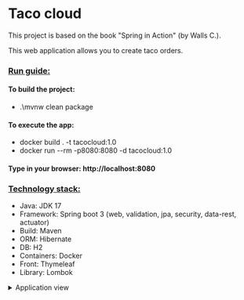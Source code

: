 # Taco cloud

This project is based on the book "Spring in Action" (by Walls C.).

This web application allows you to create taco orders.

### <u>Run guide:</u>

#### To build the project:

* .\mvnw clean package

#### To execute the app:

* docker build . -t tacocloud:1.0
* docker run --rm -p8080:8080 -d tacocloud:1.0

#### Type in your browser: http://localhost:8080

### <u>Technology stack:</u>

* Java: JDK 17
* Framework: Spring boot 3 (web, validation, jpa, security, data-rest, actuator)
* Build: Maven
* ORM: Hibernate
* DB: H2
* Containers: Docker
* Front: Thymeleaf
* Library: Lombok

<details>
<summary>Application view</summary>

![Screenshot](pictures/screen1.png)

---

![Screenshot](pictures/screen2.png)

---

![Screenshot](pictures/screen3.png)

---

![Screenshot](pictures/screen4.png)

---

![Screenshot](pictures/screen5.png)

---

![Screenshot](pictures/screen6.png)

---

![Screenshot](pictures/screen7.png)

</details>